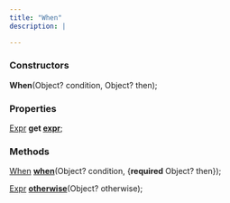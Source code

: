 ```yaml
---
title: "When"
description: |

---
```



### Constructors
<dl>
<dt>

<span class="dart-code"><strong>When</strong>(<span class="nobr">Object? condition</span>, <span class="nobr">Object? then</span>);</span>
</dt>
</dl>

### Properties
<dl>
<dt>

<span class="dart-code">[Expr] <strong>get [expr](expr)</strong>;</span>
</dt>
</dl>

### Methods
<dl>
<dt>

<span class="dart-code">[When] [<strong>when](when)</strong>(<span class="nobr">Object? condition</span>, {<span class="nobr"><strong>required</strong> Object? then</span>});</span>
</dt>
<dt>

<span class="dart-code">[Expr] [<strong>otherwise](otherwise)</strong>(<span class="nobr">Object? otherwise</span>);</span>
</dt>
</dl>



[Expr]: /reference/classes/expr
[When]: /reference/classes/when
